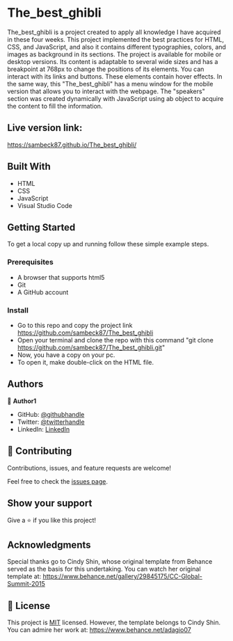 # The_best_ghibli

The_best_ghibli is a project created to apply all knowledge I have acquired in these four weeks.
This project implemented the best practices for HTML, CSS, and JavaScript, and also it contains different typographies, colors, and images as background in its sections.
The project is available for mobile or desktop versions. Its content is adaptable to several wide sizes and has a breakpoint at 768px to change the positions of its elements.
You can interact with its links and buttons. These elements contain hover effects. In the same way, this "The_best_ghibli" has a menu window for the mobile version that allows you to interact with the webpage.
The "speakers" section was created dynamically with JavaScript using ab object to acquire the content to fill the information.


## Live version link:

https://sambeck87.github.io/The_best_ghibli/


## Built With

- HTML
- CSS
- JavaScript
- Visual Studio Code


## Getting Started

To get a local copy up and running follow these simple example steps.

### Prerequisites
- A browser that supports html5
- Git 
- A GitHub account

### Install
- Go to this repo and copy the project link
        https://github.com/sambeck87/The_best_ghibli
- Open your terminal and clone the repo with this command "git clone https://github.com/sambeck87/The_best_ghibli.git"
- Now, you have a copy on your pc. 
- To open it, make double-click on the HTML file.


## Authors

👤 **Author1**

- GitHub: [@githubhandle](https://github.com/sambeck87)
- Twitter: [@twitterhandle](https://twitter.com/sambeck4488)
- LinkedIn: [LinkedIn](https://www.linkedin.com/in/sandro-israel-hern%C3%A1ndez-zamora-899386a4/)

## 🤝 Contributing

Contributions, issues, and feature requests are welcome!

Feel free to check the [issues page](https://github.com/sambeck87/The_best_ghibli/issues).

## Show your support

Give a ⭐️ if you like this project!

## Acknowledgments

Special thanks go to Cindy Shin, whose original template from Behance served as the basis for this undertaking.
You can watch her original template at: https://www.behance.net/gallery/29845175/CC-Global-Summit-2015

## 📝 License

This project is [MIT](./LICENSE) licensed. However, the template belongs to Cindy Shin. 
You can admire her work at: https://www.behance.net/adagio07
